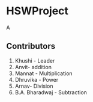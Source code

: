 # HSWProject
A 

## Contributors
1. Khushi - Leader
2. Anvit- addition
3. Mannat - Multiplication
4. Dhruvika - Power 
5. Arnav- Division 
6. B.A. Bharadwaj - Subtraction

